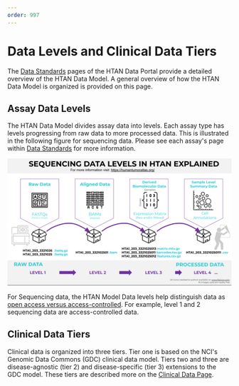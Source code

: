 ```yaml
---
order: 997
---
```


# Data Levels and Clinical Data Tiers

The [Data Standards](https://humantumoratlas.org/standards) pages of the HTAN Data Portal provide a detailed overview of the HTAN Data Model. A general overview of how the HTAN Data Model is organized is provided on this page.

## Assay Data Levels
The HTAN Data Model divides assay data into levels. Each assay type has levels progressing from raw data to more processed data.  This is illustrated in the following figure for sequencing data.  Please see each assay's page within [Data Standards](https://humantumoratlas.org/standards) for more information.

![HTAN Sequencing Data levels](../img/sequencing_data_levels.svg)

For Sequencing data, the HTAN Model Data levels help distinguish data as [open access versus access-controlled](../data_access/introduction.md).  For example, level 1 and 2 sequencing data are access-controlled data.     

## Clinical Data Tiers
Clinical data is organized into three tiers.  Tier one is based on the NCI's Genomic Data Commons (GDC) clinical data model.  Tiers two and three are disease-agnostic (tier 2) and disease-specific (tier 3) extensions to the GDC model. These tiers are described more on the [Clinical Data Page](https://humantumoratlas.org/standard/clinical). 
